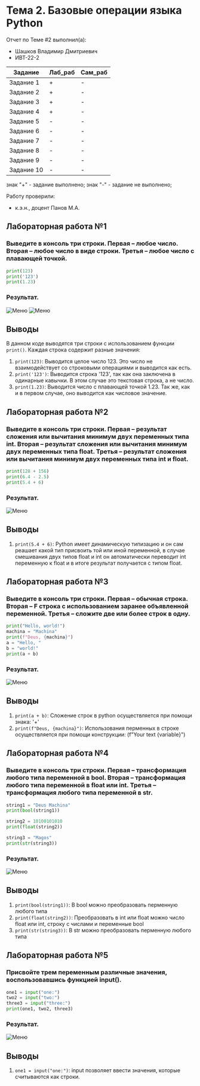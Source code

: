 # Тема 2. Базовые операции языка Python
Отчет по Теме #2 выполнил(а):
- Шашков Владимир Дмитриевич
- ИВТ-22-2

| Задание | Лаб_раб | Сам_раб |
| ------ | ------ | ------ |
| Задание 1 | + | - |
| Задание 2 | + | - |
| Задание 3 | + | - |
| Задание 4 | + | - |
| Задание 5 | - | - |
| Задание 6 | - | - |
| Задание 7 | - | - |
| Задание 8 | - | - |
| Задание 9 | - | - |
| Задание 10 | - | - |

знак "+" - задание выполнено; знак "-" - задание не выполнено;

Работу проверили:
- к.э.н., доцент Панов М.А.

## Лабораторная работа №1
### Выведите в консоль три строки. Первая – любое число. Вторая – любое число в виде строки. Третья – любое число с плавающей точкой.
```python
print(123)
print('123')
print(1.23)
```
### Результат.
![Меню]()
![Меню](https://github.com/FeugiantMortis/Software-engineering/blob/Тема_2/pic/L1.png)

## Выводы
В данном коде выводятся три строки с использованием функции `print()`. Каждая строка содержит разные значения:
1. `print(123)`: Выводится целое число 123. Это число не взаимодействует со строковыми операциями и выводится как есть.
2. `print('123')`: Выводится строка '123', так как она заключена в одинарные кавычки. В этом случае это текстовая строка, а не число.
3. `print(1.23)`: Выводится число с плавающей точкой 1.23. Так же, как и в первом случае, оно выводится как числовое значение.

## Лабораторная работа №2
### Выведите в консоль три строки. Первая – результат сложения или вычитания минимум двух переменных типа int. Вторая – результат сложения или вычитания минимум двух переменных типа float. Третья – результат сложения или вычитания минимум двух переменных типа int и float.
```python
print(128 + 156)
print(6.4 - 2.5)
print(5.4 + 6)
```
### Результат.
![Меню](https://github.com/FeugiantMortis/Software-engineering/blob/Тема_2/pic/L2.png)
## Выводы
1. `print(5.4 + 6)`: Python имеет динамическую типизацию и он сам реашает какой тип присвоить той или иной переменной, в случае смешивания двух типов float и int он автоматически переводит int переменную к float и в итоге результат получается с типом float.

## Лабораторная работа №3
### Выведите в консоль три строки. Первая – обычная строка. Вторая – F строка с использованием заранее объявленной переменной. Третья – сложите две или более строк в одну.
```python
print("Hello, world!")
machina = "Machina"
print(f"Deus, {machina}")
a = "Hello, "
b = "world!"
print(a + b)
```
### Результат.
![Меню](https://github.com/FeugiantMortis/Software-engineering/blob/Тема_2/pic/L3.png)
## Выводы
1. `print(a + b)`: Сложение строк в python осуществляется при помощи знака: '+'
2. `print(f"Deus, {machina}")`: Использования перменных в строке осуществляется при помощи конструкции: (f"Your text {variable}")

## Лабораторная работа №4
### Выведите в консоль три строки. Первая – трансформация любого типа переменной в bool. Вторая – трансформация любого типа переменной в float или int. Третья – трансформация любого типа переменной в str.
```python
string1 = "Deus Machina"
print(bool(string1))

string2 = 10100101010
print(float(string2))

string3 = "Magos"
print(str(string3))
```
### Результат.
![Меню](https://github.com/FeugiantMortis/Software-engineering/blob/Тема_2/pic/L4.png)
## Выводы
1. `print(bool(string1))`: В bool можно преобразовать перменную любого типа
2. `print(float(string2))`: Преобразовать в int или float можно число float или int, строку с числами и переменные bool
3. `print(str(string3))`: В str  можно преобразовать перменную любого типа

## Лабораторная работа №5
### Присвойте трем переменным различные значения, воспользовавшись функцией input().
```python
one1 = input("one:")
two2 = input("two:")
three3 = input("three:")
print(one1, two2, three3)
```
### Результат.
![Меню](https://github.com/FeugiantMortis/Software-engineering/blob/Тема_2/pic/L5.png)
## Выводы
1. `one1 = input("one:")`: input позволяет ввести значения, которые считываются как строки.
